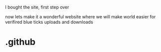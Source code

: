 I bought the site, first step over

now lets make it a wonderful website where we will make world easier for verifired blue ticks uploads and downloads


# .github

